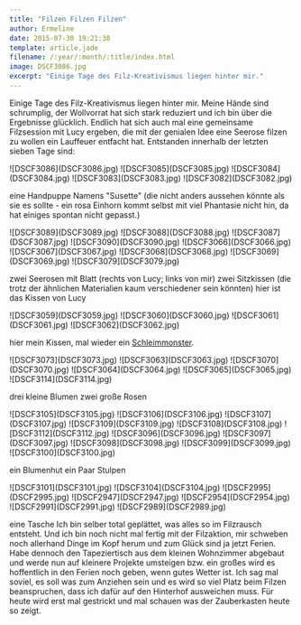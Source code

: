 ```yaml
---
title: "Filzen Filzen Filzen"
author: Ermeline
date: 2015-07-30 19:21:38
template: article.jade
filename: /:year/:month/:title/index.html
image: DSCF3086.jpg
excerpt: "Einige Tage des Filz-Kreativismus liegen hinter mir."
---
```


Einige Tage des Filz-Kreativismus liegen hinter mir. Meine Hände sind
schrumplig, der Wollvorrat hat sich stark reduziert und ich bin über die
Ergebnisse glücklich. Endlich hat sich auch mal eine gemeinsame
Filzsession mit Lucy ergeben, die mit der genialen Idee eine Seerose
filzen zu wollen ein Lauffeuer entfacht hat. Entstanden innerhalb der
letzten sieben Tage sind:

<div class="slideshow_landscape">
![DSCF3086](DSCF3086.jpg)
![DSCF3085](DSCF3085.jpg)
![DSCF3084](DSCF3084.jpg)
![DSCF3083](DSCF3083.jpg)
![DSCF3082](DSCF3082.jpg)
</div>

eine Handpuppe Namens "Susette" (die nicht anders aussehen könnte als
sie es sollte - ein rosa Einhorn kommt selbst mit viel Phantasie nicht
hin, da hat einiges spontan nicht gepasst.)

<div class="slideshow_landscape">
![DSCF3089](DSCF3089.jpg)
![DSCF3088](DSCF3088.jpg)
![DSCF3087](DSCF3087.jpg)
![DSCF3090](DSCF3090.jpg)
![DSCF3066](DSCF3066.jpg)
![DSCF3067](DSCF3067.jpg)
![DSCF3068](DSCF3068.jpg)
![DSCF3069](DSCF3069.jpg)
![DSCF3079](DSCF3079.jpg)
</div>

zwei Seerosen mit Blatt (rechts von Lucy; links von mir) zwei Sitzkissen
(die trotz der ähnlichen Materialien kaum verschiedener sein könnten)
hier ist das Kissen von Lucy

<div class="slideshow_landscape">
![DSCF3059](DSCF3059.jpg)
![DSCF3060](DSCF3060.jpg)
![DSCF3061](DSCF3061.jpg)
![DSCF3062](DSCF3062.jpg)
</div>

hier mein Kissen, mal wieder ein
[Schleimmonster](http://flauschiversum.de/2015/02/kuschelmonster/).

<div class="slideshow_landscape">
![DSCF3073](DSCF3073.jpg)
![DSCF3063](DSCF3063.jpg)
![DSCF3070](DSCF3070.jpg)
![DSCF3064](DSCF3064.jpg)
![DSCF3065](DSCF3065.jpg)
![DSCF3114](DSCF3114.jpg)
</div>

drei kleine Blumen zwei große Rosen

<div class="slideshow_landscape">
![DSCF3105](DSCF3105.jpg)
![DSCF3106](DSCF3106.jpg)
![DSCF3107](DSCF3107.jpg)
![DSCF3109](DSCF3109.jpg)
![DSCF3108](DSCF3108.jpg)
![DSCF3112](DSCF3112.jpg)
![DSCF3096](DSCF3096.jpg)
![DSCF3097](DSCF3097.jpg)
![DSCF3098](DSCF3098.jpg)
![DSCF3099](DSCF3099.jpg)
![DSCF3100](DSCF3100.jpg)
</div>

ein Blumenhut ein Paar Stulpen

<div class="slideshow_landscape">
![DSCF3101](DSCF3101.jpg)
![DSCF3104](DSCF3104.jpg)
![DSCF2995](DSCF2995.jpg)
![DSCF2947](DSCF2947.jpg)
![DSCF2954](DSCF2954.jpg)
![DSCF2991](DSCF2991.jpg)
![DSCF2989](DSCF2989.jpg)
</div>

eine Tasche Ich bin selber total geplättet, was alles so im Filzrausch
entsteht. Und ich bin noch nicht mal fertig mit der Filzaktion, mir
schweben noch allerhand Dinge im Kopf herum und zum Glück sind ja jetzt
Ferien. Habe dennoch den Tapeziertisch aus dem kleinen Wohnzimmer
abgebaut und werde nun auf kleinere Projekte umsteigen bzw. ein großes
wird es hoffentlich in den Ferien noch geben, wenn gutes Wetter ist. Ich
sag mal soviel, es soll was zum Anziehen sein und es wird so viel Platz
beim Filzen beanspruchen, dass ich dafür auf den Hinterhof ausweichen
muss. Für heute wird erst mal gestrickt und mal schauen was der
Zauberkasten heute so zeigt.
